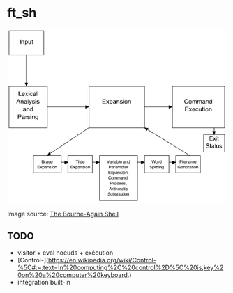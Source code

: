 # ft_sh

<p align="center">
  <img src="doc/assets/bash-article-diagram.png" alt="bash diagram" />
</p>

Image source: [The Bourne-Again Shell](https://www.aosabook.org/en/bash.html)

## TODO

- visitor + eval noeuds + exécution
- [Control-\](https://en.wikipedia.org/wiki/Control-%5C#:~:text=In%20computing%2C%20control%2D%5C%20is,key%20on%20a%20computer%20keyboard.)
- intégration built-in
